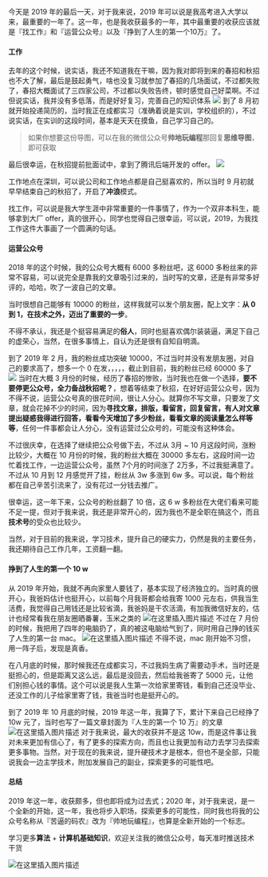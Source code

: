今天是 2019 年的最后一天，对于我来说，2019 年可以说是我高考进入大学以来，最重要的一年了。这一年，也是我收获最多的一年，其中最重要的收获应该就是『找工作』和『运营公众号』以及『挣到了人生的第一个10万』了。

#### 工作

去年的这个时候，说实话，我还不知道我在干嘛，因为我对即将到来的春招和秋招也不大了解，最后是鼓起勇气，啥也没复习就参加了春招的几场面试，不过都失败了，春招大概面试了三四家公司，不过都以失败告终，顿时感觉自己好菜啊。不过但说实话，我并没有多低落，而是好好复习，完善自己的知识体系
![](https://img-blog.csdnimg.cn/20191230191535752.png?x-oss-process=image/watermark,type_ZmFuZ3poZW5naGVpdGk,shadow_10,text_aHR0cHM6Ly9ibG9nLmNzZG4ubmV0L20wXzM3OTA3Nzk3,size_16,color_FFFFFF,t_70)
到了 8 月初就开始投递简历的，当时我正在成都实习（准确着说是实训，学校组织的），不过说实话，在实训的这段时间，基本是天天在摸鱼，自己学习自己的。

> 如果你想要这份导图，可以在我的微信公众号**帅地玩编程**那回复**思维导图**，即可获取

最后很幸运，在秋招提前批面试中，拿到了腾讯后端开发的 offer。
![](https://img-blog.csdnimg.cn/20191230192439935.png?x-oss-process=image/watermark,type_ZmFuZ3poZW5naGVpdGk,shadow_10,text_aHR0cHM6Ly9ibG9nLmNzZG4ubmV0L20wXzM3OTA3Nzk3,size_16,color_FFFFFF,t_70)


工作地点在深圳，可以说公司和工作地点都是自己挺喜欢的，所以当时 9 月初就早早结束自己的秋招了，开启了**冲浪**模式。

找工作，可以说是我大学生涯中非常重要的一件事情了，作为一个双非本科生，能够拿到大厂 offer，真的很开心，同学也觉得自己很幸运，可以说，2019，为我找工作这件大事画了一个圆满的句话。

#### 运营公众号

2018 年的这个时候，我的公众号大概有 6000 多粉丝吧，这 6000 多粉丝来的非常不容易，可以说完全是靠我的文章吸引过来的，当时写的文章，还是有非常多好评的，哈哈，吹了一波自己的文章。

当时很想自己能够有 10000 的粉丝，这样我就可以发个朋友圈，配上文字：**从 0 到 1，在技术之外，迈出了重要的一步**。

不得不承认，我还是个挺容易满足的**俗人**，同时也挺喜欢偶尔装装逼，满足下自己的虚荣心，当然，在很多事情上，自认为还是很有自知自明滴。

到了 2019 年 2 月，我的粉丝成功突破 10000，不过当时并没有发朋友圈，对自己的要求高了，想多一个 0 在发，，，，，截止到目前，我的粉丝已经 60000 多了
![](https://img-blog.csdnimg.cn/20191230193605225.png?x-oss-process=image/watermark,type_ZmFuZ3poZW5naGVpdGk,shadow_10,text_aHR0cHM6Ly9ibG9nLmNzZG4ubmV0L20wXzM3OTA3Nzk3,size_16,color_FFFFFF,t_70)
当时在大概 3 月份的时候，经历了春招的惨败，当时我也在做一个选择，**要不要停更公众号，全力备战秋招呢？**，想着等结束了秋招，在好好运营公众号，因为不得不说，运营公众号真的很花时间，很让人分心。就算你不写文章，只要发了文章，就会花掉不少的时间，因为**寻找文章，排版，看留言，回复留言，有人对文章提出疑惑我得进行回答，看看今天增加了多少粉丝，看看文章的阅读量怎么样等等**，任何一件事都会让人分心，没有运营过公众号的，可能没有这种体会。

不过很庆幸，在选择了继续把公众号做下去，不过从 3月 ~ 10 月这段时间，涨粉比较少，大概在 10 月份的时候，我的粉丝大概在 30000 多左右，这段时间一边忙着找工作，一边运营公众号，虽然 7个月的时间涨了 2万多，不过我挺满意了。不过从 10 月到 12 月感觉开了挂，粉丝从 3w 多涨到 6w 多。可以说，每个粉丝都在自己辛苦引流来了，没有花过一分钱去推广。

很幸运，这一年下来，公众号的粉丝翻了 10 倍，这 6 w 多粉丝在大佬们看来可能不足一提，但对于我来说，我还是非常开心的，因为我也不是全职在搞这个，而且**技术号**的受众也比较少。

当然，对于目前的我来说，学习技术，提升自己的硬实力，仍然是我的主要任务，我还期待自己工作几年，工资翻一翻。

#### 挣到了人生的第一个 10 w

从 2019 年开始，我就不再向家里人要钱了，基本实现了经济独立的。当时真的很开心，我爸妈估计也挺开心，以前每个月我哥都会给我寄 1000 元左右，供我当生活费，我觉得自己用钱还是比较省滴，我爸妈是干农活滴，有加我微信好友的，估计也经常看我在朋友圈晒番薯，玉米之类的
![在这里插入图片描述](https://img-blog.csdnimg.cn/20191230201051893.png?x-oss-process=image/watermark,type_ZmFuZ3poZW5naGVpdGk,shadow_10,text_aHR0cHM6Ly9ibG9nLmNzZG4ubmV0L20wXzM3OTA3Nzk3,size_16,color_FFFFFF,t_70)
不过在 7 月份的时候，我把用了四年的电脑扔了，真的被这电脑给气到了，同时用自己挣的钱买了人生的第一台 mac。
![在这里插入图片描述](https://img-blog.csdnimg.cn/20191230201343109.png?x-oss-process=image/watermark,type_ZmFuZ3poZW5naGVpdGk,shadow_10,text_aHR0cHM6Ly9ibG9nLmNzZG4ubmV0L20wXzM3OTA3Nzk3,size_16,color_FFFFFF,t_70)
不得不说，mac 刚开始不习惯，用一阵子后，发现是真香。

在八月底的时候，那时候我还在成都实习，不过我妈生病了需要动手术，当时还是挺担心的，但是距离又这么远，最后是没回去，然后给我爸寄了 5000 元，让他们别担心钱的事情。这个可以说是我人生第一次给家里寄钱，看到自己还没毕业、还没工作的儿子给家里寄了钱，我爸当时也是挺开心的。

到了 2019 年 10 月底的时候，2019 年这一年，我算了下，累计下来自己已经挣了 10w 元了，当时也写了一篇文章封面为『人生的第一个 10 万』的文章
![在这里插入图片描述](https://img-blog.csdnimg.cn/20191230210957135.png?x-oss-process=image/watermark,type_ZmFuZ3poZW5naGVpdGk,shadow_10,text_aHR0cHM6Ly9ibG9nLmNzZG4ubmV0L20wXzM3OTA3Nzk3,size_16,color_FFFFFF,t_70)
对于我来说，最大的收获并不是这 10w，而是这件事让我对未来更加有信心了，有了更多的探索方向，而且也让我更加有动力去学习去探索更多事物。当然，对于现在的我来说，提升硬技术才是根本，但也不是全部，只能说我会一边主学技术，附加发展自己的副业，探索更多的可能性吧。

#### 总结

2019 年这一年，收获颇多，但也即将成为过去式；2020 年，对于我来说，是一个全新的开始，这一年，我也将步入职场，探索更多的可能性，同时我也将我的公众号名称从『苦逼的码农』改为『帅地玩编程』，也算是全新开始的一个标志。

学习更多**算法** + **计算机基础知识**，欢迎关注我的微信公众号，每天准时推送技术干货

![在这里插入图片描述](https://img-blog.csdnimg.cn/20200306223728524.png?x-oss-process=image/watermark,type_ZmFuZ3poZW5naGVpdGk,shadow_10,text_aHR0cHM6Ly9ibG9nLmNzZG4ubmV0L20wXzM3OTA3Nzk3,size_16,color_FFFFFF,t_70)



